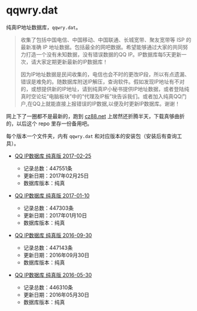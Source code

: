 # qqwry.dat

纯真IP地址数据库，`qqwry.dat`。

> 收集了包括中国电信、中国移动、中国联通、长城宽带、聚友宽带等 ISP 的最新准确 IP 地址数据。包括最全的网吧数据。希望能够通过大家的共同努力打造一个没有未知数据，没有错误数据的QQ IP。IP数据库每5天更新一次，请大家定期更新最新的IP数据库！
>
> 因为IP地址数据是民间收集的，电信也会不时的更改IP段，所以有点遗漏、错误是难免的。随数据库附送IP解压，查询软件。假如发现IP地址有不对的，或想提供新的IP地址，请到纯真IP小秘书提供IP地址数据，或者登陆纯真时空论坛“电脑板块”中的“代理及IP板”块告诉我们。或者加入纯真QQ门户,在QQ上就能直接上报错误的IP数据,以便及时更新IP数据库。谢谢！

网上下了一圈都不是最新的，跑到 [cz88.net](http://www.cz88.net/fox/ipdat.shtml) 上居然还折腾半天，下载真够曲折的，以后这个 repo 里存一份备用吧。

每个版本一个文件夹，内有 `qqwry.dat` 和对应版本的安装包（安装后有查询工具）。

* [QQ IP数据库 纯真版 2017-02-25](./2017-02-25/)

  - 记录总数：447551条
  - 更新日期：2017年02月25日
  - 数据库版本：纯真

* [QQ IP数据库 纯真版 2017-01-10](./2017-01-10/)

  - 记录总数：447303条
  - 更新日期：2017年01月10日
  - 数据库版本：纯真

* [QQ IP数据库 纯真版 2016-09-30](./2016-09-30/)

  - 记录总数：447143条
  - 更新日期：2016年09月30日
  - 数据库版本：纯真

* [QQ IP数据库 纯真版 2016-05-30](./2016-05-30/)

  - 记录总数：446310条
  - 更新日期：2016年05月30日
  - 数据库版本：纯真


